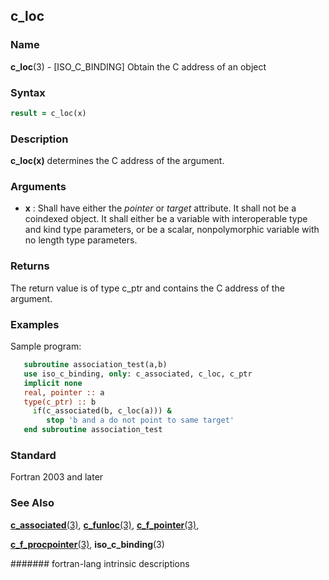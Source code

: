 ## c\_loc
### __Name__

__c\_loc__(3) - \[ISO\_C\_BINDING\] Obtain the C address of an object


### __Syntax__
```fortran
result = c_loc(x)
```
### __Description__

__c\_loc(x)__ determines the C address of the argument.

### __Arguments__

  - __x__
    : Shall have either the _pointer_ or _target_ attribute. It shall not be a
    coindexed object. It shall either be a variable with interoperable
    type and kind type parameters, or be a scalar, nonpolymorphic
    variable with no length type parameters.

### __Returns__

The return value is of type c\_ptr and contains the C address of the
argument.

### __Examples__

Sample program:

```fortran
   subroutine association_test(a,b)
   use iso_c_binding, only: c_associated, c_loc, c_ptr
   implicit none
   real, pointer :: a
   type(c_ptr) :: b
     if(c_associated(b, c_loc(a))) &
        stop 'b and a do not point to same target'
   end subroutine association_test
```

### __Standard__

Fortran 2003 and later

### __See Also__

[__c\_associated__(3)](C_ASSOCIATED),
[__c\_funloc__(3)](C_FUNLOC),
[__c\_f\_pointer__(3)](C_F_POINTER),

[__c\_f\_procpointer__(3)](C_F_PROCPOINTER),
__iso\_c\_binding__(3)

####### fortran-lang intrinsic descriptions
